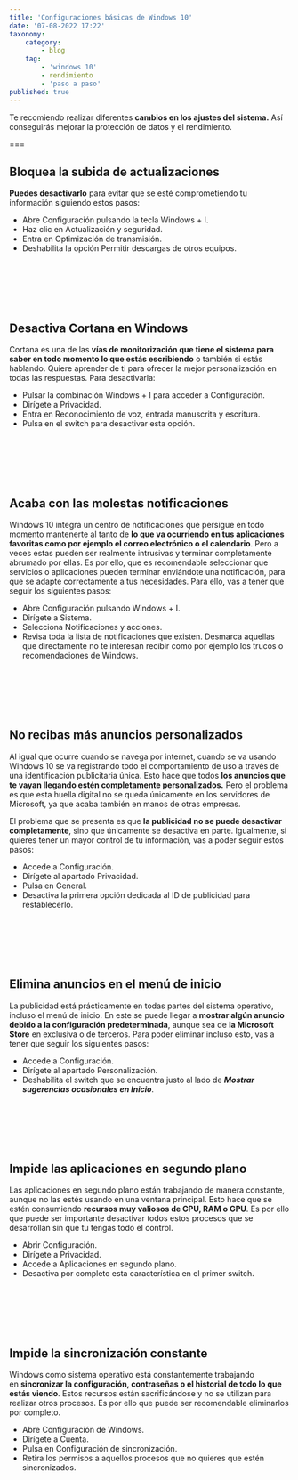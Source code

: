 ```yaml
---
title: 'Configuraciones básicas de Windows 10'
date: '07-08-2022 17:22'
taxonomy:
    category:
        - blog
    tag:
        - 'windows 10'
        - rendimiento
        - 'paso a paso'
published: true
---
```


<p>Te recomiendo realizar diferentes <strong>cambios en los ajustes del sistema.</strong> As&iacute; conseguir&aacute;s mejorar la protecci&oacute;n de datos y el rendimiento.</p>
<p>===</p>
<h2>Bloquea la subida de actualizaciones</h2>
<p><strong>Puedes desactivarlo</strong>&nbsp;para evitar que se est&eacute; comprometiendo tu informaci&oacute;n siguiendo estos pasos:</p>
<ul>
<li>Abre Configuraci&oacute;n pulsando la tecla Windows + I.</li>
<li>Haz clic en Actualizaci&oacute;n y seguridad.</li>
<li>Entra en Optimizaci&oacute;n de transmisi&oacute;n.</li>
<li>Deshabilita la opci&oacute;n Permitir descargas de otros equipos.</li>
</ul>
<p>&nbsp;</p>
<div class="article-asset-image article-asset-normal">
<div class="asset-content">
<div class="base-wrapper-image">&nbsp;</div>
</div>
</div>
<p>&nbsp;</p>
<h2>Desactiva Cortana en Windows</h2>
<p>Cortana es una de las&nbsp;<strong>v&iacute;as de monitorizaci&oacute;n que tiene el sistema para saber en todo momento lo que est&aacute;s escribiendo</strong> o tambi&eacute;n si est&aacute;s hablando. Quiere aprender de ti para ofrecer la mejor personalizaci&oacute;n en todas las respuestas. Para desactivarla:</p>
<ul>
<li>Pulsar la combinaci&oacute;n Windows + I para acceder a Configuraci&oacute;n.</li>
<li>Dir&iacute;gete a Privacidad.</li>
<li>Entra en Reconocimiento de voz, entrada manuscrita y escritura.</li>
<li>Pulsa en el switch para desactivar esta opci&oacute;n.</li>
</ul>
<p>&nbsp;</p>
<div class="article-asset-image article-asset-normal">
<div class="asset-content">
<div class="base-wrapper-image">&nbsp;</div>
</div>
</div>
<p>&nbsp;</p>
<h2>Acaba con las molestas notificaciones</h2>
<p>Windows 10 integra un centro de notificaciones que persigue en todo momento mantenerte al tanto de&nbsp;<strong>lo que va ocurriendo en tus aplicaciones favoritas como por ejemplo el correo electr&oacute;nico o el calendario</strong>. Pero a veces estas pueden ser realmente intrusivas y terminar completamente abrumado por ellas. Es por ello, que es recomendable seleccionar que servicios o aplicaciones pueden terminar envi&aacute;ndote una notificaci&oacute;n, para que se adapte correctamente a tus necesidades. Para ello, vas a tener que seguir los siguientes pasos:</p>
<ul>
<li>Abre Configuraci&oacute;n pulsando Windows + I.</li>
<li>Dir&iacute;gete a Sistema.</li>
<li>Selecciona Notificaciones y acciones.</li>
<li>Revisa toda la lista de notificaciones que existen. Desmarca aquellas que directamente no te interesan recibir como por ejemplo los trucos o recomendaciones de Windows.</li>
</ul>
<p>&nbsp;</p>
<div class="article-asset-image article-asset-normal">
<div class="asset-content">
<div class="base-wrapper-image">&nbsp;</div>
</div>
</div>
<p>&nbsp;</p>
<h2>No recibas m&aacute;s anuncios personalizados</h2>
<p>Al igual que ocurre cuando se navega por internet, cuando se va usando Windows 10 se va registrando todo el comportamiento de uso a trav&eacute;s de una identificaci&oacute;n publicitaria &uacute;nica. Esto hace que todos&nbsp;<strong>los anuncios que te vayan llegando est&eacute;n completamente personalizados.</strong>&nbsp;Pero el problema es que esta huella digital no se queda &uacute;nicamente en los servidores de Microsoft, ya que acaba tambi&eacute;n en manos de otras empresas.</p>
<p>El problema que se presenta es que&nbsp;<strong>la publicidad no se puede desactivar completamente</strong>, sino que &uacute;nicamente se desactiva en parte. Igualmente, si quieres tener un mayor control de tu informaci&oacute;n, vas a poder seguir estos pasos:</p>
<ul>
<li>Accede a Configuraci&oacute;n.</li>
<li>Dir&iacute;gete al apartado Privacidad.</li>
<li>Pulsa en General.</li>
<li>Desactiva la primera opci&oacute;n dedicada al ID de publicidad para restablecerlo.</li>
</ul>
<p>&nbsp;</p>
<div class="article-asset-image article-asset-normal">
<div class="asset-content">
<div class="base-wrapper-image">&nbsp;</div>
</div>
</div>
<p>&nbsp;</p>
<h2>Elimina anuncios en el men&uacute; de inicio</h2>
<p>La publicidad est&aacute; pr&aacute;cticamente en todas partes del sistema operativo, incluso el men&uacute; de inicio. En este se puede llegar a&nbsp;<strong>mostrar alg&uacute;n anuncio debido a la configuraci&oacute;n predeterminada</strong>, aunque sea de&nbsp;<strong>la Microsoft Store</strong>&nbsp;en exclusiva o de terceros. Para poder eliminar incluso esto, vas a tener que seguir los siguientes pasos:</p>
<ul>
<li>Accede a Configuraci&oacute;n.</li>
<li>Dir&iacute;gete al apartado Personalizaci&oacute;n.</li>
<li>Deshabilita el switch que se encuentra justo al lado de&nbsp;<strong><em>Mostrar sugerencias ocasionales en Inicio</em></strong>.</li>
</ul>
<p>&nbsp;</p>
<div class="article-asset-image article-asset-normal">
<div class="asset-content">
<div class="base-wrapper-image">&nbsp;</div>
</div>
</div>
<p>&nbsp;</p>
<h2>Impide las aplicaciones en segundo plano</h2>
<p>Las aplicaciones en segundo plano est&aacute;n trabajando de manera constante, aunque no las est&eacute;s usando en una ventana principal. Esto hace que se est&eacute;n consumiendo&nbsp;<strong>recursos muy valiosos de CPU, RAM o GPU</strong>. Es por ello que puede ser importante desactivar todos estos procesos que se desarrollan sin que tu tengas todo el control.</p>
<ul>
<li>Abrir Configuraci&oacute;n.</li>
<li>Dir&iacute;gete a Privacidad.</li>
<li>Accede a Aplicaciones en segundo plano.</li>
<li>Desactiva por completo esta caracter&iacute;stica en el primer switch.</li>
</ul>
<p>&nbsp;</p>
<div class="article-asset-image article-asset-normal">
<div class="asset-content">
<div class="base-wrapper-image">&nbsp;</div>
</div>
</div>
<p>&nbsp;</p>
<h2>Impide la sincronizaci&oacute;n constante</h2>
<p>Windows como sistema operativo est&aacute; constantemente trabajando en&nbsp;<strong>sincronizar la configuraci&oacute;n, contrase&ntilde;as o el historial de todo lo que est&aacute;s viendo</strong>. Estos recursos est&aacute;n sacrific&aacute;ndose y no se utilizan para realizar otros procesos. Es por ello que puede ser recomendable eliminarlos por completo.</p>
<ul>
<li>Abre Configuraci&oacute;n de Windows.</li>
<li>Dir&iacute;gete a Cuenta.</li>
<li>Pulsa en Configuraci&oacute;n de sincronizaci&oacute;n.</li>
<li>Retira los permisos a aquellos procesos que no quieres que est&eacute;n sincronizados.</li>
</ul>